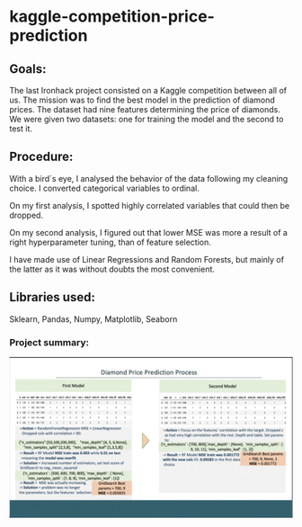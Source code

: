 # kaggle-competition-price-prediction


## Goals:
The last Ironhack project consisted on a Kaggle competition between all of us. The mission was to find the best model in the prediction of diamond prices. The dataset had nine features determining the price of diamonds.
We were given two datasets: one for training the model and the second to test it. 

## Procedure:
With a bird´s eye, I analysed the behavior of the data following my cleaning choice.  I converted categorical variables to ordinal. 

On my first analysis, I spotted highly correlated variables that could then be dropped. 

On my second analysis, I figured out that lower MSE was more a result of a right hyperparameter tuning, than of feature selection. 

I have made use of Linear Regressions and Random Forests, but mainly of the latter as it was without doubts the most convenient. 

## Libraries used: 
Sklearn, Pandas, Numpy, Matplotlib, Seaborn

### Project summary:
![](output/diamonds_presentation.jpg)
